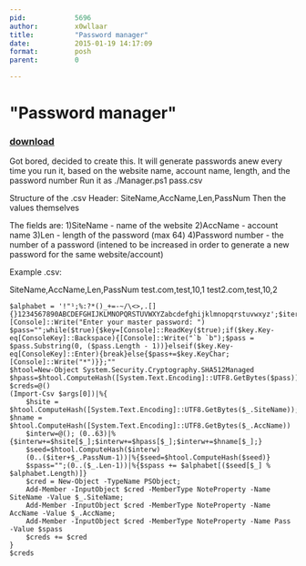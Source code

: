 ```yaml
---
pid:            5696
author:         x0wllaar
title:          "Password manager"
date:           2015-01-19 14:17:09
format:         posh
parent:         0

---
```


# "Password manager"

### [download](Scripts\5696.ps1)

Got bored, decided to create this.
It will generate passwords anew every time you run it, based on the website name, account name, length, and the password number
Run it as ./Manager.ps1 pass.csv

Structure of the .csv
Header: SiteName,AccName,Len,PassNum
Then the values themselves

The fields are:
1)SiteName - name of the website
2)AccName - account name
3)Len - length of the password (max 64)
4)Password number - the number of a password (intened to be increased in order to generate a new password for the same website/account)

Example .csv:

SiteName,AccName,Len,PassNum
test.com,test,10,1
test2.com,test,10,2

```posh
$alphabet = '!"¹;%:?*()_+=-~/\<>,.[]{}1234567890ABCDEFGHIJKLMNOPQRSTUVWXYZabcdefghijklmnopqrstuvwxyz';$iter=343
[Console]::Write("Enter your master password: ")
$pass="";while($true){$key=[Console]::ReadKey($true);if($key.Key-eq[ConsoleKey]::Backspace){[Console]::Write("`b `b");$pass = $pass.Substring(0, ($pass.Length - 1))}elseif($key.Key-eq[ConsoleKey]::Enter){break}else{$pass+=$key.KeyChar;[Console]::Write("*")}};""
$htool=New-Object System.Security.Cryptography.SHA512Managed
$hpass=$htool.ComputeHash([System.Text.Encoding]::UTF8.GetBytes($pass))
$creds=@()
(Import-Csv $args[0])|%{
    $hsite = $htool.ComputeHash([System.Text.Encoding]::UTF8.GetBytes($_.SiteName)); $hname = $htool.ComputeHash([System.Text.Encoding]::UTF8.GetBytes($_.AccName))
    $interw=@(); (0..63)|%{$interw+=$hsite[$_];$interw+=$hpass[$_];$interw+=$hname[$_];}
    $seed=$htool.ComputeHash($interw)
    (0..($iter+$_.PassNum-1))|%{$seed=$htool.ComputeHash($seed)}
    $spass="";(0..($_.Len-1))|%{$spass += $alphabet[($seed[$_] % $alphabet.Length)]}
    $cred = New-Object -TypeName PSObject; 
    Add-Member -InputObject $cred -MemberType NoteProperty -Name SiteName -Value $_.SiteName; 
    Add-Member -InputObject $cred -MemberType NoteProperty -Name AccName -Value $_.AccName; 
    Add-Member -InputObject $cred -MemberType NoteProperty -Name Pass -Value $spass
    $creds += $cred
}
$creds
```
